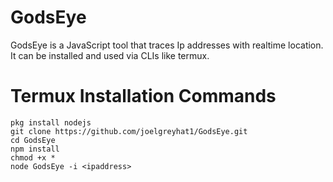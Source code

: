 # GodsEye
GodsEye is a JavaScript tool that traces Ip addresses with realtime location. It can be installed and used via CLIs like termux.
# Termux Installation Commands

    pkg install nodejs
    git clone https://github.com/joelgreyhat1/GodsEye.git
    cd GodsEye
    npm install
    chmod +x *
    node GodsEye -i <ipaddress>
